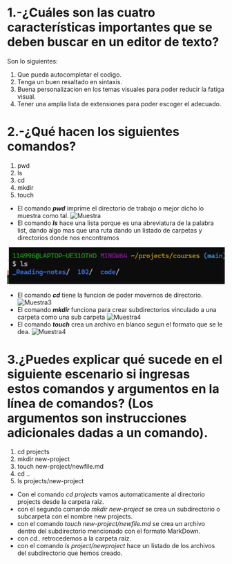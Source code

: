 # 1.-¿Cuáles son las cuatro características importantes que se deben buscar en un editor de texto?
Son lo siguientes:
1. Que pueda autocompletar el codigo.
2. Tenga un buen resaltado en sintaxis.
3. Buena personalizacion en los temas visuales para poder reducir la fatiga visual.
4. Tener una amplia lista de extensiones para poder escoger el adecuado.
# 2.-¿Qué hacen los siguientes comandos?
1. pwd
2. ls
3. cd
4. mkdir
5. touch

* El comando ***pwd*** imprime el directorio de trabajo o mejor dicho lo muestra como tal.
![Muestra](https://www.solvetic.com/uploads/monthly_04_2019/tutorials-7463-0-97217800-1554132473.png)
* El comando ***ls*** hace una lista porque es una abreviatura de la palabra list, dando algo mas que una ruta dando un listado de carpetas y directorios donde nos encontramos

![Muestra2](https://github.com/JordanTGR/Reading-notes_n2_1/blob/main/Imagenes/LS%20git%20bash.png)

* El comando ***cd*** tiene la funcion de poder movernos de directorio.
![Muestra3](https://i.sstatic.net/xrb5C.png)
* El comando ***mkdir*** funciona para crear subdirectorios vinculado a una carpeta como una sub carpeta
![Muestra4](https://media.geeksforgeeks.org/wp-content/uploads/20220220134748/1-660x410.JPG)
* El comando ***touch*** crea un archivo en blanco segun el formato que se le dea.
![Muestra4](https://www.codeproject.com/KB/files/462204/Bash-Show-New-Text-File-In-Direcotry_thumb.png)

# 3.¿Puedes explicar qué sucede en el siguiente escenario si ingresas estos comandos y argumentos en la línea de comandos? (Los argumentos son instrucciones adicionales dadas a un comando).
1. cd projects
2. mkdir new-project
3. touch new-project/newfile.md
4. cd ..
5. ls projects/new-project
* Con el comando *cd projects* vamos automaticamente al directorio projects desde la carpeta raiz.
* con el segundo comando *mkdir new-project* se crea un subdirectorio o subcarpeta con el nombre new projects.
* con el comando *touch new-project/newfile.md* se crea un archivo dentro del subdirectorio mencionado con el formato MarkDown.
* con *cd..* retrocedemos a la carpeta raiz.
* con el comando *ls project/newproject* hace un listado de los archivos del subdirectorio que hemos creado. 
